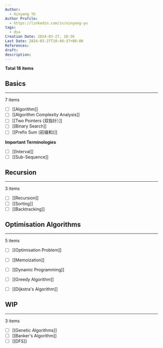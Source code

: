 ```yaml
---
Author:
  - Xinyang YU
Author Profile:
  - https://linkedin.com/in/xinyang-yu
tags:
  - dsa
Creation Date: 2024-03-27, 10:36
Last Date: 2024-03-27T10:48:37+08:00
References: 
draft: 
description: 
---
```

**Total 18 items**

## Basics
---
7 items

- [ ] [[Algorithm]]
- [ ] [[Algorithm Complexity Analysis]]
- [ ] [[Two Pointers (双指针）]]
- [ ] [[Binary Search]]
- [ ] [[Prefix Sum (前缀和)]]

**Important Terminologies** 
- [ ] [[Interval]]
- [ ] [[Sub-Sequence]]

## Recursion
---
3 items

- [ ] [[Recursion]]
- [ ] [[Sorting]]
- [ ] [[Backtracking]]

## Optimisation Algorithms
---
5 items

- [ ] [[Optimisation Problem]]
- [ ] [[Memoization]]
- [ ] [[Dynamic Programming]]
- [ ] [[Greedy Algorithm]]
- [ ] [[Dijkstra's Algorithm]]


## WIP
---
3 items

- [ ] [[Genetic Algorithms]]
- [ ] [[Banker's Algorithm]]
- [ ] [[DFS]]